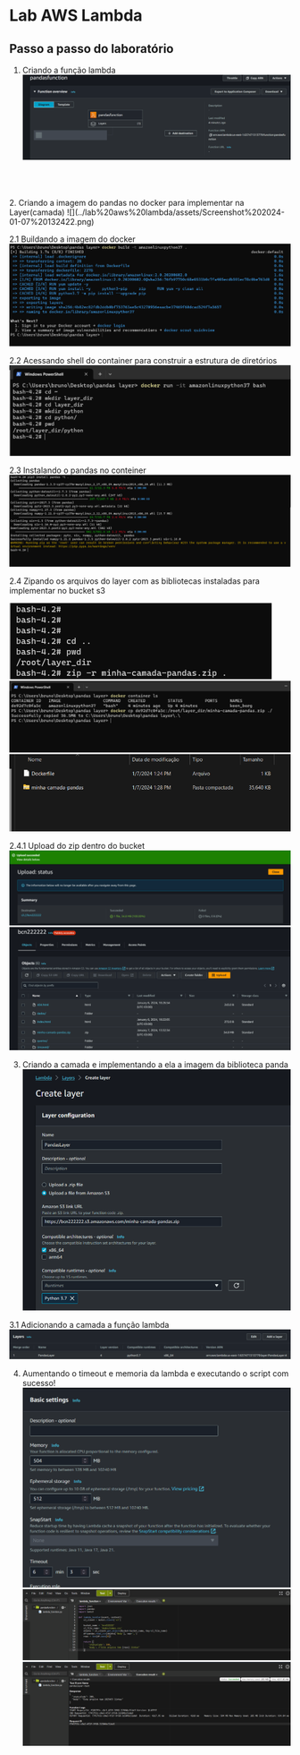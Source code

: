 # Lab AWS Lambda

## Passo a passo do laboratório

1. Criando a função lambda 
![](../lab%20aws%20lambda/assets/Screenshot%202024-01-07%20141105.png)
<br>
<br>
<br>
2. Criando a imagem do pandas no docker para implementar na Layer(camada)
![](../lab%20aws%20lambda/assets/Screenshot%202024-01-07%20132422.png)

2.1 Buildando a imagem do docker
![](../lab%20aws%20lambda/assets/Screenshot%202024-01-07%20132603.png)

2.2 Acessando shell do container para construir a estrutura de diretórios
![](../lab%20aws%20lambda/assets/Screenshot%202024-01-07%20132718.png)

2.3 Instalando o pandas no conteiner
![](../lab%20aws%20lambda/assets/Screenshot%202024-01-07%20132803.png)

2.4 Zipando os arquivos do layer com as bibliotecas instaladas para implementar no bucket s3

![](../lab%20aws%20lambda/assets/Screenshot%202024-01-07%20132901.png)
![](../lab%20aws%20lambda/assets/Screenshot%202024-01-07%20133147.png)
![](../lab%20aws%20lambda/assets/Screenshot%202024-01-07%20133154.png)

2.4.1 Upload do zip dentro do bucket
![](../lab%20aws%20lambda/assets/Screenshot%202024-01-07%20133421.png)
![](../lab%20aws%20lambda/assets/Screenshot%202024-01-07%20133429.png)

3. Criando a camada e implementando a ela a imagem da biblioteca panda 
![](../lab%20aws%20lambda/assets/Screenshot%202024-01-07%20133557.png)

3.1 Adicionando a camada a função lambda
![](../lab%20aws%20lambda/assets/Screenshot%202024-01-07%20133654.png)

4. Aumentando o timeout e memoria da lambda e executando o script com sucesso!
![](../lab%20aws%20lambda/assets/Screenshot%202024-01-07%20141115.png)
![](../lab%20aws%20lambda/assets/Screenshot%202024-01-07%20140756.png)
![](../lab%20aws%20lambda/assets/Screenshot%202024-01-07%20140804.png)
